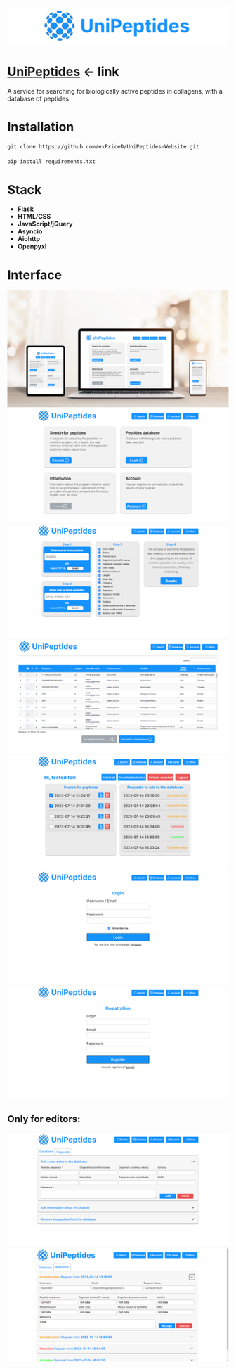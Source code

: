 ![alt text](https://github.com/exPriceD/UniPeptides-PyQt-App/blob/master/static/images/logo_for_readme.png)
# [UniPeptides](https://unipeptides.ru) <- link
A service for searching for biologically active peptides in collagens, with a database of peptides

# Installation
`git clone https://github.com/exPriceD/UniPeptides-Website.git`\
\
`pip install requirements.txt`

# Stack
- **Flask**
- **HTML/CSS**
- **JavaScript/jQuery**
- **Asyncio**
- **Aiohttp**
- **Openpyxl**

# Interface
![alt text](https://github.com/exPriceD/UniPeptides-Website/blob/master/static/images/prew.png)
![alt text](https://github.com/exPriceD/UniPeptides-Website/blob/master/static/images/menu.png)
![alt text](https://github.com/exPriceD/UniPeptides-Website/blob/master/static/images/search.png)
![alt text](https://github.com/exPriceD/UniPeptides-Website/blob/master/static/images/database.png)
![alt text](https://github.com/exPriceD/UniPeptides-Website/blob/master/static/images/account.png)
![alt text](https://github.com/exPriceD/UniPeptides-Website/blob/master/static/images/login.png)
![alt text](https://github.com/exPriceD/UniPeptides-Website/blob/master/static/images/register.png)

## Only for editors:
![alt text](https://github.com/exPriceD/UniPeptides-Website/blob/master/static/images/panel_db.png)
![alt text](https://github.com/exPriceD/UniPeptides-Website/blob/master/static/images/panel_req.png)
